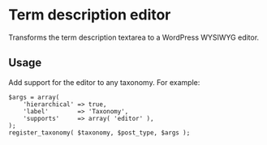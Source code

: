 Term description editor
=======================

Transforms the term description textarea to a WordPress WYSIWYG editor.

## Usage

Add support for the editor to any taxonomy. For example:
	
	$args = array(
		'hierarchical' => true,
		'label'        => 'Taxonomy',
		'supports'     => array( 'editor' ),
	);
	register_taxonomy( $taxonomy, $post_type, $args );
